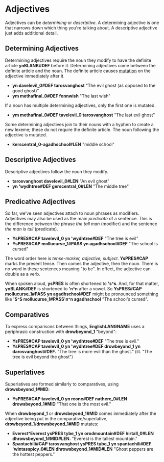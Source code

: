 # Adjectives

Adjectives can be _determining_ or _descriptive_. A determining adjective is one that narrows down which thing you're talking about. A descriptive adjective just adds additional detail.

## Determining Adjectives

Determining adjectives require the noun they modify to have the definite article __<x-out>yn<x-src>BLANK#DEF</x-src></x-out>__ before it. Determining adjectives come between the definite article and the noun. The definite article causes [mutation](mutation.html) on the adjective immediately after it.

- __<x-out>yn davel<x-src>evil_0#DEF</x-src></x-out> <x-out>tarosvan<x-src>ghost</x-src></x-out>__ "The evil ghost (as opposed to the good ghost)"
- __<x-out>ym metha<x-src>final_0#DEF</x-src></x-out> <x-out>fonn<x-src>wish</x-src></x-out>__ "The last wish"

If a noun has multiple determining adjectives, only the first one is mutated.

- __<x-out>ym metha<x-src>final_0#DEF</x-src></x-out> <x-out>tavel<x-src>evil_0</x-src></x-out> <x-out>tarosvan<x-src>ghost</x-src></x-out>__ "The last evil ghost"

Some determining adjectives join to their nouns with a hyphen to create a new lexeme; these do not require the definite article. The noun following the adjective is mutated.

- __<x-out>kers<x-src>central_0</x-src></x-out>-<x-out>agadh<x-src>school#LEN</x-src></x-out>__ "middle school"

## Descriptive Adjectives

Descriptive adjectives follow the noun they modify.

- __<x-out>tarosvan<x-src>ghost</x-src></x-out> <x-out>davel<x-src>evil_0#LEN</x-src></x-out>__ "An evil ghost"
- __<x-out>yn 'wydh<x-src>tree#DEF</x-src></x-out> <x-out>gers<x-src>central_0#LEN</x-src></x-out>__ "The middle tree"

## Predicative Adjectives

So far, we've seen adjectives attach to noun phrases as modifiers. Adjectives may also be used as the main _predicate_ of a sentence. This is the difference between the phrase _the tall man_ (modifier) and the sentence _the man is tall_ (predicate).

- __<x-out>Ys<x-src>PRES#CAP</x-src></x-out> <x-out>tavel<x-src>evil_0</x-src></x-out> <x-out>yn 'wydh<x-src>tree#DEF</x-src></x-out>__ "The tree is evil"
- __<x-out>Ys<x-src>PRES#CAP</x-src></x-out> <x-out>mollu<x-src>curse_1#PASS</x-src></x-out> <x-out>yn agadh<x-src>school#DEF</x-src></x-out>__ "The school is cursed"

The word order here is _tense-marker, adjective, subject_. __<x-out>Ys<x-src>PRES#CAP</x-src></x-out>__ marks the present tense.
Then comes the adjective, then the noun. There is no word in these sentences meaning "to be". In effect, the adjective can double as a verb.

When spoken aloud, __<x-out>ys<x-src>PRES</x-src></x-out>__ is often shortened to __'<x-out>s<x-src>^s</x-src></x-out>__. And, for that matter, __<x-out>yn<x-src>BLANK#DEF</x-src></x-out>__ is shortened to __'<x-out>n<x-src>^n</x-src></x-out>__ after a vowel. So __<x-out>Ys<x-src>PRES#CAP</x-src></x-out> <x-out>mollu<x-src>curse_1#PASS</x-src></x-out> <x-out>yn agadh<x-src>school#DEF</x-src></x-out>__ might be pronounced something like __'<x-out>S<x-src>^S</x-src></x-out> <x-out>mollu<x-src>curse_1#PASS</x-src></x-out>'<x-out>n<x-src>^n</x-src></x-out> <x-out>agadh<x-src>school</x-src></x-out>__ "The school's cursed".

## Comparatives

To express comparisons between things, __<x-out>English<x-src>LANGNAME</x-src></x-out>__ uses a periphrasic construction with __<x-out>drow<x-src>beyond_1</x-src></x-out>__ "beyond":

- __<x-out>Ys<x-src>PRES#CAP</x-src></x-out> <x-out>tavel<x-src>evil_0</x-src></x-out> <x-out>yn 'wydh<x-src>tree#DEF</x-src></x-out>__ "The tree is evil."
- __<x-out>Ys<x-src>PRES#CAP</x-src></x-out> <x-out>tavel<x-src>evil_0</x-src></x-out> <x-out>yn 'wydh<x-src>tree#DEF</x-src></x-out> <x-out>drow<x-src>beyond_1</x-src></x-out> <x-out>yn darosvan<x-src>ghost#DEF</x-src></x-out>.__ "The tree is more evil than the ghost." (lit. "The tree is evil beyond the ghost")

## Superlatives

Superlatives are formed similarly to comparatives, using __<x-out>drows<x-src>beyond_1#MID</x-src></x-out>__:

- __<x-out>Ys<x-src>PRES#CAP</x-src></x-out> <x-out>tavel<x-src>evil_0</x-src></x-out> <x-out>yn re<x-src>one#DEF</x-src></x-out> <x-out>na<x-src>there_0#LEN</x-src></x-out> <x-out>drows<x-src>beyond_1#MID</x-src></x-out>__ "That one is the most evil."

When __<x-out>drow<x-src>beyond_1</x-src></x-out>__ or __<x-out>drows<x-src>beyond_1#MID</x-src></x-out>__ comes immediately after the adjective being put in the comparative/superlative, __<x-out>drow<x-src>beyond_1</x-src></x-out>__/__<x-out>drows<x-src>beyond_1#MID</x-src></x-out>__ mutates:

- __<x-out>Everest<x-src>^Everest</x-src></x-out> <x-out>ys<x-src>PRES</x-src></x-out> <x-out>ty<x-src>be_1</x-src></x-out> <x-out>yn orod<x-src>mountain#DEF</x-src></x-out> <x-out>hir<x-src>tall_0#LEN</x-src></x-out> <x-out>dhrows<x-src>beyond_1#MID#LEN</x-src></x-out>.__ "Everest is the tallest mountain."
- __<x-out>Spanta<x-src>chili#CAP</x-src></x-out> <x-out>tarosvan<x-src>ghost</x-src></x-out> <x-out>ys<x-src>PRES</x-src></x-out> <x-out>ty<x-src>be_1</x-src></x-out> <x-out>yn spanta<x-src>chili#DEF</x-src></x-out> <x-out>'wintas<x-src>spicy_0#LEN</x-src></x-out> <x-out>dhrows<x-src>beyond_1#MID#LEN</x-src></x-out>__ "Ghost peppers are the hottest peppers."